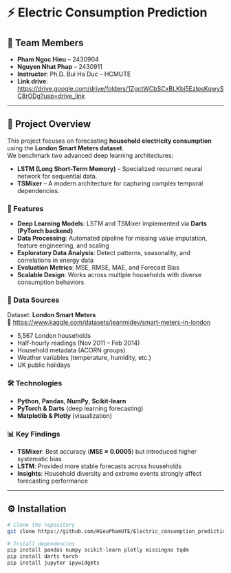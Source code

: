 # ⚡ Electric Consumption Prediction

## 👥 Team Members
- **Pham Ngoc Hieu** – 2430904  
- **Nguyen Nhat Phap** – 2430911  
- **Instructor**: Ph.D. Bui Ha Duc – HCMUTE  
- **Link drive**: https://drive.google.com/drive/folders/1ZgctWCbSCxBLKbi5EzlpsKqwySC8rODg?usp=drive_link
---

## 📌 Project Overview
This project focuses on forecasting **household electricity consumption** using the **London Smart Meters dataset**.  
We benchmark two advanced deep learning architectures:  

- **LSTM (Long Short-Term Memory)** – Specialized recurrent neural network for sequential data.  
- **TSMixer** – A modern architecture for capturing complex temporal dependencies.  

### 🔑 Features
- **Deep Learning Models**: LSTM and TSMixer implemented via **Darts (PyTorch backend)**  
- **Data Processing**: Automated pipeline for missing value imputation, feature engineering, and scaling  
- **Exploratory Data Analysis**: Detect patterns, seasonality, and correlations in energy data  
- **Evaluation Metrics**: MSE, RMSE, MAE, and Forecast Bias  
- **Scalable Design**: Works across multiple households with diverse consumption behaviors  

### 📂 Data Sources
Dataset: **London Smart Meters**  
🔗 https://www.kaggle.com/datasets/jeanmidev/smart-meters-in-london  

- 5,567 London households  
- Half-hourly readings (Nov 2011 – Feb 2014)  
- Household metadata (ACORN groups)  
- Weather variables (temperature, humidity, etc.)  
- UK public holidays  

### 🛠️ Technologies
- **Python**, **Pandas**, **NumPy**, **Scikit-learn**  
- **PyTorch & Darts** (deep learning forecasting)  
- **Matplotlib & Plotly** (visualization)  

### 📊 Key Findings
- **TSMixer**: Best accuracy (**MSE ≈ 0.0005**) but introduced higher systematic bias  
- **LSTM**: Provided more stable forecasts across households  
- **Insights**: Household diversity and extreme events strongly affect forecasting performance  

---

## ⚙️ Installation
```bash
# Clone the repository
git clone https://github.com/HieuPhamUTE/Electric_consumption_prediction

# Install dependencies
pip install pandas numpy scikit-learn plotly missingno tqdm
pip install darts torch
pip install jupyter ipywidgets






